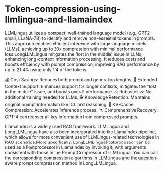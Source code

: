 # Token-compression-using-llmlingua-and-llamaindex

LLMLingua utilizes a compact, well-trained language model (e.g., GPT2-small, LLaMA-7B) to identify and remove non-essential tokens in prompts. This approach enables efficient inference with large language models (LLMs), achieving up to 20x compression with minimal performance loss.LongLLMLingua mitigates the 'lost in the middle' issue in LLMs, enhancing long-context information processing. It reduces costs and boosts efficiency with prompt compression, improving RAG performance by up to 21.4% using only 1/4 of the tokens.

💰 Cost Savings: Reduces both prompt and generation lengths.
📝 Extended Context Support: Enhances support for longer contexts, mitigates the "lost in the middle" issue, and boosts overall performance.
⚖️ Robustness: No additional training needed for LLMs.
🕵️ Knowledge Retention: Maintains original prompt information like ICL and reasoning.
📜 KV-Cache Compression: Accelerates inference process.
🪃 Comprehensive Recovery: GPT-4 can recover all key information from compressed prompts.

LlamaIndex is a widely used RAG framework. LLMLingua and LongLLMLingua have also been incorporated into the LlamaIndex pipeline, which allows for more convenient use of LLMLingua-related technologies in RAG scenarios.More specifically, LongLLMLinguaPostprocessor can be used as a Postprocessor in LlamaIndex by invoking it, with arguments consistent with those in the PromptCompressor of LLMLingua. You can call the corresponding compression algorithms in LLMLingua and the question-aware prompt compression method in LongLLMLingua.
